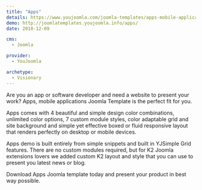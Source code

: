 ```yaml
---
title: "Apps"
details: https://www.youjoomla.com/joomla-templates/apps-mobile-applications-joomla-template.html
demo: http://joomlatemplates.youjoomla.info/apps/
date: 2018-12-09

cms: 
  - Joomla

provider:
  - YouJoomla

archetype:
  - Visionary
--- 
```


Are you an app or software developer and need a website to present your work? Apps, mobile applications Joomla Template is the perfect fit for you.

Apps comes with 4 beautiful and simple design color combinations, unlimited color options, 7 custom module  styles, color adaptable grid and site background and simple yet effective boxed or fluid responsive layout that renders perfectly on desktop or mobile devices.

Apps demo is built entirely from simple snippets and built in YJSimple Grid features. There are no custom modules required, but for K2 Joomla extensions lovers we added custom K2 layout and style that you can use to present you latest news or blog.

Download Apps Joomla template today and present your product in best way possible. 
